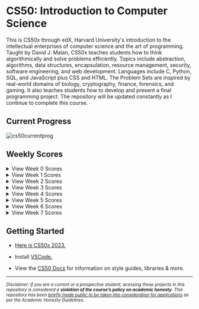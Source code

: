 # CS50: Introduction to Computer Science
This is CS50x through edX, Harvard University's introduction to the intellectual enterprises of computer science and the art of programming. Taught by David J. Malan, CS50x teaches students how to think algorithmically and solve problems efficiently. Topics include abstraction, algorithms, data structures, encapsulation, resource management, security, software engineering, and web development. Languages include C, Python, SQL, and JavaScript plus CSS and HTML. The Problem Sets are inspired by real-world domains of biology, cryptography, finance, forensics, and gaming. It also teaches students how to develop and present a final programming project. The repository will be updated constantly as I continue to complete this course.

## Current Progress

![cs50currentprog](https://user-images.githubusercontent.com/119602009/220915280-7f9f22df-b56a-4a83-a4c4-553c3d2a080c.png)

## Weekly Scores

<details><summary>View Week 0 Scores</summary>
<p>
<img src="https://user-images.githubusercontent.com/119602009/220960370-98173503-674e-42e5-a130-5ed57d4f10c3.png" </img>
</p>
</details>

<details><summary>View Week 1 Scores</summary>
<p>
<img src="https://user-images.githubusercontent.com/119602009/220962491-d43a4448-9cf7-4afb-a841-119c55443135.png" </img>
</p>
</details>

<details><summary>View Week 2 Scores</summary>
<p>
<img src="https://user-images.githubusercontent.com/119602009/220962341-17f9b312-fbd0-45cb-892c-493f8de50ed3.png" </img>
</p>
</details>

<details><summary>View Week 3 Scores</summary>
<p>
<img src="https://user-images.githubusercontent.com/119602009/220961348-b6a4d510-6ed5-4368-b2d5-90639c8a5722.png" </img>
</p>
</details>

<details><summary>View Week 4 Scores</summary>
<p>
<img src="https://user-images.githubusercontent.com/119602009/220962659-dfef079f-334b-445f-a379-eac11f944ef7.png" </img>
</p>
</details>

<details><summary>View Week 5 Scores</summary>
<p>
<img src="https://user-images.githubusercontent.com/119602009/220961419-27ba3a3e-b093-43f7-ba8e-a64c4835fabb.png" </img>
</p>
</details>

<details><summary>View Week 6 Scores</summary>
<p>
<img src="https://user-images.githubusercontent.com/119602009/220961433-309d5947-6863-46fb-9228-4e95d2b079a7.png" </img>
</p>
</details>

<details><summary>View Week 7 Scores</summary>
<p>
<img src="https://user-images.githubusercontent.com/119602009/220961446-9058c9e0-7fe7-439c-a660-cea2721dd49d.png" </img>
</p>
</details>

## Getting Started

* [Here is CS50x 2023.](https://cs50.harvard.edu/x/2023/)

* Install [VSCode.](https://code.visualstudio.com/)

* View the [CS50 Docs](https://cs50.readthedocs.io/) for information on style guides, libraries & more.

------------------------------------------------------------------------------------------------------------------------------------------------------------------
<sub>*Disclaimer: If you are a current or a prospective student, acessing these projects in this repository is considered a ***violation of the course’s policy on academic honesty.*** This repository has been [briefly made public to be taken into consideration for applications](https://www.reddit.com/r/cs50/comments/agjdcv/adding_cs50_projects_to_personal_portfolio/) as per the Academic Honesty Guidelines.*<sub/>


